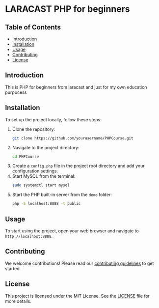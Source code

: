 # LARACAST PHP for beginners

## Table of Contents

- [Introduction](#introduction)
- [Installation](#installation)
- [Usage](#usage)
- [Contributing](#contributing)
- [License](#license)

## Introduction

This is PHP for beginners from laracast and just for my own education purpocess

## Installation

To set up the project locally, follow these steps:

1. Clone the repository:
   ```bash
   git clone https://github.com/yourusername/PHPCourse.git
   ```
2. Navigate to the project directory:
   ```bash
   cd PHPCourse
   ```
3. Create a `config.php` file in the project root directory and add your configuration settings.
4. Start MySQL from the terminal:
   ```bash
   sudo systemctl start mysql
   ```
5. Start the PHP built-in server from the `demo` folder:
   ```bash
   php -S localhost:8888 -t public
   ```

## Usage

To start using the project, open your web browser and navigate to `http://localhost:8888`.

## Contributing

We welcome contributions! Please read our [contributing guidelines](CONTRIBUTING.md) to get started.

## License

This project is licensed under the MIT License. See the [LICENSE](LICENSE) file for more details.

